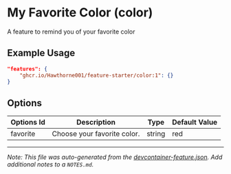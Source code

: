 
# My Favorite Color (color)

A feature to remind you of your favorite color

## Example Usage

```json
"features": {
    "ghcr.io/Hawthorne001/feature-starter/color:1": {}
}
```

## Options

| Options Id | Description | Type | Default Value |
|-----|-----|-----|-----|
| favorite | Choose your favorite color. | string | red |



---

_Note: This file was auto-generated from the [devcontainer-feature.json](https://github.com/Hawthorne001/feature-starter/blob/main/src/color/devcontainer-feature.json).  Add additional notes to a `NOTES.md`._
